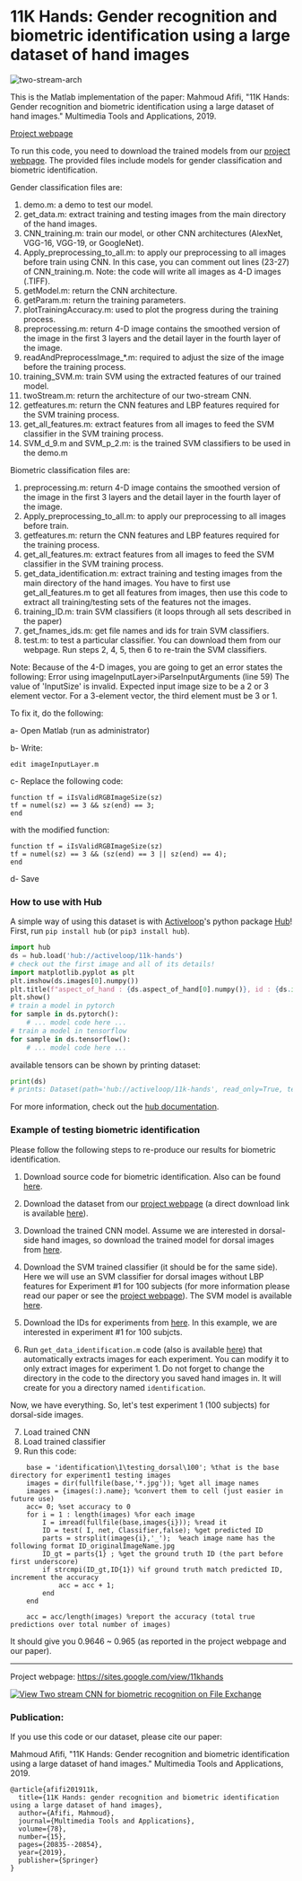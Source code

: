 # 11K Hands: Gender recognition and biometric identification using a large dataset of hand images

![two-stream-arch](https://user-images.githubusercontent.com/37669469/76105201-817cc580-5fa2-11ea-8704-9bb82d24ce30.jpg)

This is the Matlab implementation of the paper:
Mahmoud Afifi, "11K Hands: Gender recognition and biometric identification using a large dataset of hand images." Multimedia Tools and Applications, 2019.

[Project webpage](https://sites.google.com/view/11khands)


To run this code, you need to download the trained models from our [project webpage](https://sites.google.com/view/11khands). The provided files include models for gender classification and biometric identification.

Gender classification files are:

1. demo.m: a demo to test our model.
2. get_data.m: extract training and testing images from the main directory of the hand images.
3. CNN_training.m: train our model, or other CNN architectures (AlexNet, VGG-16, VGG-19, or GoogleNet).
4. Apply_preprocessing_to_all.m: to apply our preprocessing to all images before train using CNN. In this case, you can comment out lines (23-27) of CNN_training.m. Note: the code will write all images as 4-D images (.TIFF). 
5. getModel.m: return the CNN architecture.
6. getParam.m: return the training parameters.
7. plotTrainingAccuracy.m: used to plot the progress during the training process.
8. preprocessing.m: return 4-D image contains the smoothed version of the image in the first 3 layers and the detail layer in the fourth layer of the image. 
9. readAndPreprocessImage_*.m: required to adjust the size of the image before the training process.
10. training_SVM.m: train SVM using the extracted features of our trained model. 
11. twoStream.m: return the architecture of our two-stream CNN.
12. getfeatures.m: return the CNN features and LBP features required for the SVM training process.
13. get_all_features.m: extract features from all images to feed the SVM classifier in the SVM training process.
14. SVM_d_9.m and SVM_p_2.m: is the trained SVM classifiers to be used in the demo.m


Biometric classification files are:
1. preprocessing.m: return 4-D image contains the smoothed version of the image in the first 3 layers and the detail layer in the fourth layer of the image. 
2. Apply_preprocessing_to_all.m: to apply our preprocessing to all images before train.
3. getfeatures.m: return the CNN features and LBP features required for the training process.
4. get_all_features.m: extract features from all images to feed the SVM classifier in the SVM training process.
5. get_data_identification.m: extract training and testing images from the main directory of the hand images. You have to first use get_all_features.m to get all features from images, then use this code to extract all training/testing sets of the features not the images.
6. training_ID.m: train SVM classifiers (it loops through all sets described in the paper)
7. get_fnames_ids.m: get file names and ids for train SVM classifiers.
8. test.m: to test a particular classifier. You can download them from our webpage.
Run steps 2, 4, 5, then 6 to re-train the SVM classifiers.


Note:
Because of the 4-D images, you are going to get an error states the following:
Error using imageInputLayer>iParseInputArguments (line 59)
The value of 'InputSize' is invalid. Expected input image size to be a 2 or 3 element vector. For a 3-element vector, the
third element must be 3 or 1.

To fix it,  do the following:

a- Open Matlab  (run as administrator)

b- Write:

`edit imageInputLayer.m`

c- Replace the following code:
```
function tf = iIsValidRGBImageSize(sz)
tf = numel(sz) == 3 && sz(end) == 3;
end
```
with the modified function:
```
function tf = iIsValidRGBImageSize(sz)
tf = numel(sz) == 3 && (sz(end) == 3 || sz(end) == 4);
end
```
d- Save 


### How to use with Hub
A simple way of using this dataset is with [Activeloop](https://activeloop.ai)'s python package [Hub](https://github.com/activeloopai/Hub)!
First, run `pip install hub` (or `pip3 install hub`). 

```python
import hub
ds = hub.load('hub://activeloop/11k-hands')
# check out the first image and all of its details!
import matplotlib.pyplot as plt
plt.imshow(ds.images[0].numpy())
plt.title(f"aspect_of_hand : {ds.aspect_of_hand[0].numpy()}, id : {ds.id[0].numpy()}, age : {ds.age[0].numpy()}, irregularities : {ds.irregularities[0].numpy()}, accessories : {ds.accessories[0].numpy()}, nail_polish : {ds.nail_polish[0].numpy()},gender : {ds.gender[0].numpy()},skin_color : {ds.skin_color[0].numpy()}")
plt.show()
# train a model in pytorch
for sample in ds.pytorch():
    # ... model code here ...
# train a model in tensorflow
for sample in ds.tensorflow():
    # ... model code here ...
```
available tensors can be shown by printing dataset:
```python
print(ds)
# prints: Dataset(path='hub://activeloop/11k-hands', read_only=True, tensors=['images', 'aspect_of_hand', 'id', 'age', 'irregularities', 'accessories', 'nail_polish', 'gender', 'skin_color'])
```
For more information, check out the [hub documentation](https://docs.activeloop.ai/).

### Example of testing biometric identification
Please follow the following steps to re-produce our results for biometric identification.
1. Download source code for biometric identification. Also can be found [here](https://drive.google.com/file/d/1Fmk1KCbIzSfQVGsISwFUwhp2HykGE43R/view).

2. Download the dataset from our [project webpage](https://sites.google.com/view/11khands) (a direct download link is available [here](https://drive.google.com/open?id=1KcMYcNJgtK1zZvfl_9sTqnyBUTri2aP2)).

3. Download the trained CNN model. Assume we are interested in dorsal-side hand images, so download the trained model for dorsal images from [here](https://drive.google.com/file/d/0Byh0abzpiSu5ZmNtR1pMeWl3UnM/view).

4. Download the SVM trained classifier (it should be for the same side). Here we will use an SVM classifier for dorsal images without LBP features for Experiment #1 for 100 subjects (for more information please read our paper or see the [project webpage](https://sites.google.com/view/11khands)). The SVM model is available [here](https://drive.google.com/file/d/0B6CktEG1p54WTk5EX0RqQlRqS2s/view).

5. Download the IDs for experiments from [here](https://drive.google.com/drive/folders/0BwO0RMrZJCioZTNTdThFUGh5bG8). In this example, we are interested in experiment #1 for 100 subjcts.

6. Run `get_data_identification.m` code (also is available [here](https://drive.google.com/file/d/0BwO0RMrZJCioWEhLMWhYMVgtdGc/view)) that automatically extracts images for each experiment. You can modify it to only extract images for experiment 1. Do not forget to change the directory in the code to the directory you saved hand images in. It will create for you a directory named `identification`.

Now, we have everything. So, let's test experiment 1 (100 subjects) for dorsal-side images.

7. Load trained CNN
8. Load trained classifier
9. Run this code:
```
	base = 'identification\1\testing_dorsal\100'; %that is the base directory for experiment1 testing images
	images = dir(fullfile(base,'*.jpg')); %get all image names
	images = {images(:).name}; %convert them to cell (just easier in future use)
	acc= 0; %set accuracy to 0
	for i = 1 : length(images) %for each image
		I = imread(fullfile(base,images{i})); %read it
		ID = test( I, net, Classifier,false); %get predicted ID
		parts = strsplit(images{i},'_');  %each image name has the following format ID_originalImageName.jpg
		ID_gt = parts{1} ; %get the ground truth ID (the part before first underscore)
		if strcmpi(ID_gt,ID{1}) %if ground truth match predicted ID, increment the accuracy
			acc = acc + 1;
		end
	end

	acc = acc/length(images) %report the accuracy (total true predictions over total number of images)
```

It should give you 0.9646 ~ 0.965 (as reported in the project webpage and our paper). 

--------------------------------------------------------------------------------------------------

Project webpage: https://sites.google.com/view/11khands

[![View Two stream CNN for biometric recognition on File Exchange](https://www.mathworks.com/matlabcentral/images/matlab-file-exchange.svg)](https://www.mathworks.com/matlabcentral/fileexchange/65065-two-stream-cnn-for-biometric-recognition)

### Publication:

If you use this code or our dataset, please cite our paper:


Mahmoud Afifi, "11K Hands: Gender recognition and biometric identification using a large dataset of hand images." Multimedia Tools and Applications, 2019.

```
@article{afifi201911k,
  title={11K Hands: gender recognition and biometric identification using a large dataset of hand images},
  author={Afifi, Mahmoud},
  journal={Multimedia Tools and Applications},
  volume={78},
  number={15},
  pages={20835--20854},
  year={2019},
  publisher={Springer}
}
```
